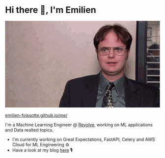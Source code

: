 # Hi there 👋, I'm Emilien

<picture>
  <source media="(prefers-color-scheme: dark)" srcset="https://raw.githubusercontent.com/emilien-foissotte/emilien-foissotte/output/github-contribution-grid-snake-dark.svg">
  <source media="(prefers-color-scheme: light)" srcset="https://raw.githubusercontent.com/emilien-foissotte/emilien-foissotte/output/github-contribution-grid-snake.svg">
  <img alt="github contribution grid snake animation" src="https://raw.githubusercontent.com/emilien-foissotte/emilien-foissotte/output/github-contribution-grid-snake.svg">
</picture>

[emilien-foissotte.github.io/me/](https://emilien-foissotte.github.io/me?utm_campaign=Github_profile)

I'm a Machine Learning Engineer @ [Revolve](https://revolve.team/), working on ML applications and Data realted topics.

- I'm currently working on Great Expectations, FastAPI, Celery and AWS Cloud for ML Engineering ⚙️
- Have a look at my blog [here](https://emilien-foissotte.github.io/posts?utm_campaign=Github_profile) 🎙️
